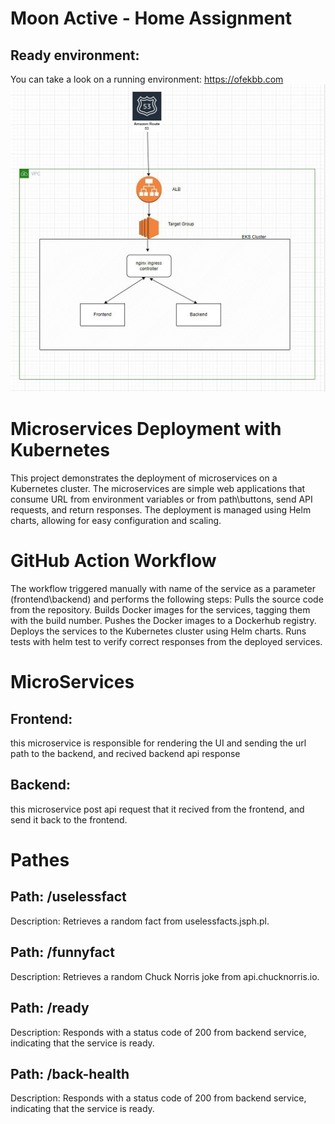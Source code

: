 # Moon Active - Home Assignment
## Ready environment:
You can take a look on a running environment: https://ofekbb.com
![Draw](draw.JPG)
# Microservices Deployment with Kubernetes
This project demonstrates the deployment of microservices on a Kubernetes cluster. The microservices are simple web applications that consume URL from environment variables or from path\buttons, send API requests, and return responses. 
The deployment is managed using Helm charts, allowing for easy configuration and scaling.

# GitHub Action Workflow
The workflow triggered manually with name of the service as a parameter (frontend\backend) and performs the following steps:
Pulls the source code from the repository.
Builds Docker images for the services, tagging them with the build number.
Pushes the Docker images to a Dockerhub registry.
Deploys the services to the Kubernetes cluster using Helm charts.
Runs tests with helm test to verify correct responses from the deployed services.

# MicroServices 
## Frontend: 
this microservice is responsible for rendering the UI and sending the url path to the backend,
and recived backend api response  

## Backend:
this microservice post api request that it recived from the frontend, and send it back to the frontend.

# Pathes
## Path: /uselessfact
Description: Retrieves a random fact from uselessfacts.jsph.pl.

## Path: /funnyfact
Description: Retrieves a random Chuck Norris joke from api.chucknorris.io.

## Path: /ready
Description: Responds with a status code of 200 from backend service, indicating that the service is ready.

## Path: /back-health
Description: Responds with a status code of 200 from backend service, indicating that the service is ready.







